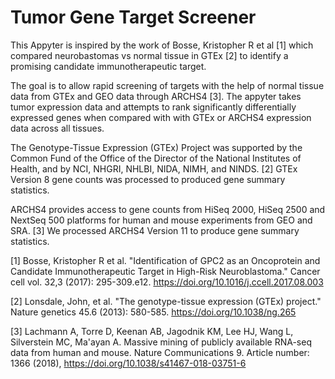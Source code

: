 # Tumor Gene Target Screener

This Appyter is inspired by the work of Bosse, Kristopher R et al [1] which compared neurobastomas vs normal tissue in GTEx [2] to identify a promising candidate immunotherapeutic target.

The goal is to allow rapid screening of targets with the help of normal tissue data from GTEx and GEO data through ARCHS4 [3]. The appyter takes tumor expression data and attempts to rank significantly differentially expressed genes when compared with with GTEx or ARCHS4 expression data across all tissues.

The Genotype-Tissue Expression (GTEx) Project was supported by the Common Fund of the Office of the Director of the National Institutes of Health, and by NCI, NHGRI, NHLBI, NIDA, NIMH, and NINDS. [2] GTEx Version 8 gene counts was processed to produced gene summary statistics.

ARCHS4 provides access to gene counts from HiSeq 2000, HiSeq 2500 and NextSeq 500 platforms for human and mouse experiments from GEO and SRA. [3] We processed ARCHS4 Version 11 to produce gene summary statistics.


[1] Bosse, Kristopher R et al. "Identification of GPC2 as an Oncoprotein and Candidate Immunotherapeutic Target in High-Risk Neuroblastoma." Cancer cell vol. 32,3 (2017): 295-309.e12. <https://doi.org/10.1016/j.ccell.2017.08.003>

[2] Lonsdale, John, et al. "The genotype-tissue expression (GTEx) project." Nature genetics 45.6 (2013): 580-585. <https://doi.org/10.1038/ng.265>

[3] Lachmann A, Torre D, Keenan AB, Jagodnik KM, Lee HJ, Wang L, Silverstein MC, Ma'ayan A. Massive mining of publicly available RNA-seq data from human and mouse. Nature Communications 9. Article number: 1366 (2018), <https://doi.org/10.1038/s41467-018-03751-6>
